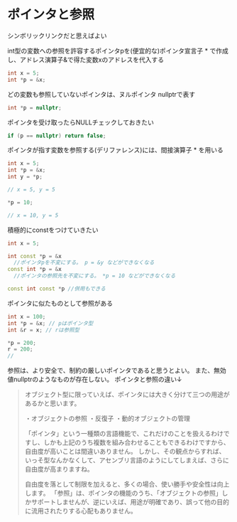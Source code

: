 # ポインタと参照

シンボリックリンクだと思えばよい


int型の変数への参照を許容するポインタpを(便宜的な)ポインタ宣言子 \* で作成し、アドレス演算子&で得た変数xのアドレスを代入する

``` C++
int x = 5;
int *p = &x;
```



どの変数も参照していないポインタは、ヌルポインタ nullptrで表す
``` C++
int *p = nullptr;
```

ポインタを受け取ったらNULLチェックしておきたい
``` C++
if (p == nullptr) return false;
```



ポインタが指す変数を参照する(デリファレンス)には、間接演算子 \* を用いる

``` C++
int x = 5;
int *p = &x;
int y = *p;

// x = 5, y = 5

*p = 10;

// x = 10, y = 5
```



積極的にconstをつけていきたい

``` C++
int x = 5;

int const *p = &x 
  //ポインタpを不変にする。 p = &y などができなくなる
const int *p = &x 
  //ポインタの参照先を不変にする。 *p = 10 などができなくなる

const int const *p //併用もできる
```





ポインタに似たものとして参照がある
``` C++
int x = 100;
int *p = &x; // pはポインタ型
int &r = x; // rは参照型

*p = 200;
r = 200;
// 
```

参照は、より安全で、制約の厳しいポインタであると思うとよい。
また、無効値nullptrのようなものが存在しない。
ポインタと参照の違い↓

> オブジェクト型に限っていえば、ポインタには大きく分けて三つの用途があるかと思います。
>
> ・オブジェクトの参照
> ・反復子
> ・動的オブジェクトの管理
>
> 「ポインタ」という一種類の言語機能で、これだけのことを扱えるわけですし、しかも上記のうち複数を組み合わせることもできるわけですから、自由度が高いことは間違いありません。
> しかし、その観点からすれば、いっそ型なんかなくして、アセンブリ言語のようにしてしまえば、さらに自由度が高まりますね。
>
> 自由度を落として制限を加えると、多くの場合、使い勝手や安全性は向上します。
> 「参照」は、ポインタの機能のうち、「オブジェクトの参照」しかサポートしませんが、逆にいえば、用途が明確であり、誤って他の目的に流用されたりする心配もありません。
